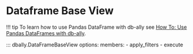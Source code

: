 # Dataframe Base View


!!! tip
    To learn how to use Pandas DataFrame with db-ally see [How To: Use Pandas DataFrames with db-ally](../../how-to/pandas_views.md).


::: dbally.DataFrameBaseView
    options:
        members:
        - apply_filters
        - execute